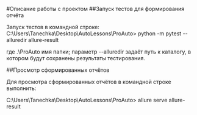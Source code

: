 #Описание работы с проектом
##Запуск тестов для формирования отчёта

Запуск тестов в командной строке:
C:\Users\Tanechka\Desktop\AutoLessons\ProAuto> python -m pytest --alluredir allure-result

где .\ProAuto имя папки; параметр --alluredir задаёт путь к каталогу, в котором будут сохранены результаты тестирования.

##Просмотр сформированных отчётов

Для просмотра сформированных отчётов в командной строке выполнить:

C:\Users\Tanechka\Desktop\AutoLessons\ProAuto> allure serve allure-result
